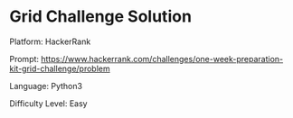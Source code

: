 # Grid Challenge Solution

Platform: HackerRank

Prompt: https://www.hackerrank.com/challenges/one-week-preparation-kit-grid-challenge/problem

Language: Python3

Difficulty Level: Easy
